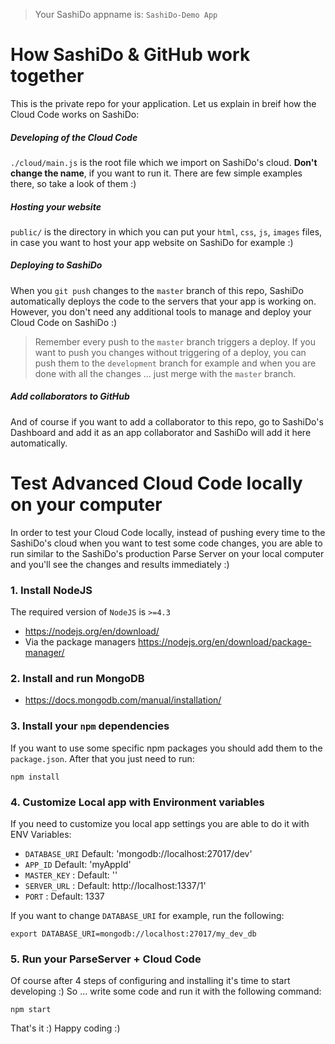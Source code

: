 > Your SashiDo appname is: `SashiDo-Demo App`

# How SashiDo & GitHub work together

This is the private repo for your application. Let us explain in breif how the Cloud Code works on SashiDo:

##### Developing of the Cloud Code

`./cloud/main.js` is the root file which we import on SashiDo's cloud. **Don't change the name**, if you want to run it. There are few simple examples there, so take a look of them :)

##### Hosting your website

`public/` is the directory in which you can put your `html`, `css`, `js`, `images` files, in case you want to host your app website on SashiDo for example :)


##### Deploying to SashiDo

When you `git push` changes to the `master` branch of this repo, SashiDo automatically deploys the code to the servers that your app is working on. However, you don't need any additional tools to manage and deploy your Cloud Code on SashiDo :)

> Remember every push to the `master` branch triggers a deploy. If you want to push you changes without triggering of a deploy, you can push them to the `development` branch for example and when you are done with all the changes ... just merge with the `master` branch.

##### Add collaborators to GitHub

And of course if you want to add a collaborator to this repo, go to SashiDo's Dashboard and add it as an app collaborator and SashiDo will add it here automatically.

# Test Advanced Cloud Code locally on your computer

In order to test your Cloud Code locally, instead of pushing every time to the SashiDo's cloud when you want to test some code changes, you are able to run similar to the SashiDo's production Parse Server on your local computer and you'll see the changes and results immediately :)

### 1. Install NodeJS

The required version of `NodeJS` is `>=4.3`

- https://nodejs.org/en/download/
- Via the package managers https://nodejs.org/en/download/package-manager/

### 2. Install and run MongoDB

- https://docs.mongodb.com/manual/installation/

### 3. Install your `npm` dependencies

If you want to use some specific npm packages you should add them to the `package.json`. After that you just need to run:

```
npm install
```

### 4. Customize Local app with Environment variables

If you need to customize you local app settings you are able to do it with ENV Variables:

- `DATABASE_URI` Default: 'mongodb://localhost:27017/dev'
- `APP_ID` Default: 'myAppId'
- `MASTER_KEY` : Default: ''
- `SERVER_URL` : Default: http://localhost:1337/1'
- `PORT` : Default: 1337

If you want to change  `DATABASE_URI` for example, run the following:

```
export DATABASE_URI=mongodb://localhost:27017/my_dev_db
```

### 5. Run your ParseServer + Cloud Code

Of course after 4 steps of configuring and installing it's time to start developing :) So ... write some code and run it with the following command:

```
npm start
```

That's it :) Happy coding :)
